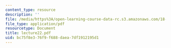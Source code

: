 ```yaml
---
content_type: resource
description: ''
file: /media/https%3A/open-learning-course-data-rc.s3.amazonaws.com/18-704-seminar-in-algebra-and-number-theory-rational-points-on-elliptic-curves-fall-2004/bc75f8e376f9f688daea7df1912195d1_lecture22.pdf
file_type: application/pdf
resourcetype: Document
title: lecture22.pdf
uid: bc75f8e3-76f9-f688-daea-7df1912195d1
---
```


